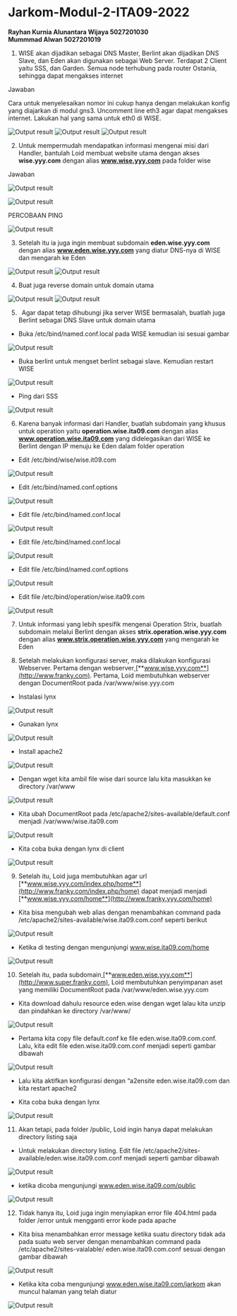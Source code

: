 # Jarkom-Modul-2-ITA09-2022

**Rayhan Kurnia Alunantara Wijaya 5027201030**		
**Mummmad Alwan  5027201019**

1. WISE akan dijadikan sebagai DNS Master, Berlint akan dijadikan DNS Slave, dan Eden akan digunakan sebagai Web Server. Terdapat 2 Client yaitu SSS, dan Garden. Semua node terhubung pada router Ostania, sehingga dapat mengakses internet

Jawaban

Cara untuk menyelesaikan nomor ini cukup hanya dengan melakukan konfig yang diajarkan di modul gns3. Uncomment line eth3 agar dapat mengakses internet. Lakukan hal yang sama untuk eth0 di WISE.

![Output result](img/1a.png)
![Output result](img/1b.png)
![Output result](img/1c.png)

2. Untuk mempermudah mendapatkan informasi mengenai misi dari Handler, bantulah Loid membuat website utama dengan akses **wise.yyy.com** dengan alias **www.wise.yyy.com** pada folder wise

Jawaban

![Output result](img/2a.png)

![Output result](img/2b.png)

PERCOBAAN PING

![Output result](img/2c.png)


3. Setelah itu ia juga ingin membuat subdomain **eden.wise.yyy.com** dengan alias **www.eden.wise.yyy.com** yang diatur DNS-nya di WISE dan mengarah ke Eden 

![Output result](img/3a.png)
![Output result](img/3b.png)

4. Buat juga reverse domain untuk domain utama

![Output result](img/4a.png)
![Output result](img/4b.png)

5. ` `Agar dapat tetap dihubungi jika server WISE bermasalah, buatlah juga Berlint sebagai DNS Slave untuk domain utama

- Buka /etc/bind/named.conf.local pada WISE kemudian isi sesuai gambar

![Output result](img/5a.png)

- Buka berlint untuk mengset berlint sebagai slave. Kemudian restart WISE

![Output result](img/5b.png)

- Ping dari SSS

![Output result](img/5c.png)

6. Karena banyak informasi dari Handler, buatlah subdomain yang khusus untuk operation yaitu **operation.wise.ita09.com** dengan alias **www.operation.wise.ita09.com** yang didelegasikan dari WISE ke Berlint dengan IP menuju ke Eden dalam folder operation
- Edit /etc/bind/wise/wise.it09.com

![Output result](img/6a.png)

- Edit /etc/bind/named.conf.options

![Output result](img/6b.png)

- Edit file /etc/bind/named.conf.local

![Output result](img/6c.png)

- Edit file  /etc/bind/named.conf.local

![Output result](img/6d.png)

- Edit file /etc/bind/named.conf.options

![Output result](img/6e.png)

- Edit file /etc/bind/operation/wise.ita09.com

![Output result](img/6f.png)

7. Untuk informasi yang lebih spesifik mengenai Operation Strix, buatlah subdomain melalui Berlint dengan akses **strix.operation.wise.yyy.com** dengan alias **www.strix.operation.wise.yyy.com** yang mengarah ke Eden


8. Setelah melakukan konfigurasi server, maka dilakukan konfigurasi Webserver. Pertama dengan webserver[ ](http://www.franky.com)[**www.wise.yyy.com**](http://www.franky.com). Pertama, Loid membutuhkan webserver dengan DocumentRoot pada /var/www/wise.yyy.com

- Instalasi lynx

![Output result](img/8a.png)

- Gunakan lynx

![Output result](img/8b.png)

- Install apache2

![Output result](img/8c.png)

- Dengan wget kita ambil file wise dari source lalu kita masukkan ke directory /var/www

![Output result](img/8d.png)

- Kita ubah DocumentRoot pada /etc/apache2/sites-available/default.conf menjadi /var/www/wise.ita09.com

![Output result](img/8e.png)

- Kita coba buka dengan lynx di client

![Output result](img/8f.png)

9. Setelah itu, Loid juga membutuhkan agar url[ ](http://www.franky.com/index.php/home)[**www.wise.yyy.com/index.php/home**](http://www.franky.com/index.php/home) dapat menjadi menjadi[ ](http://www.franky.com/home)[**www.wise.yyy.com/home**](http://www.franky.yyy.com/home)

- Kita bisa mengubah web alias dengan menambahkan command pada /etc/apache2/sites-available/wise.ita09.com.conf seperti berikut

![Output result](img/9a.png)

- Ketika di testing dengan mengunjungi www.wise.ita09.com/home

![Output result](img/9b.png)

10. Setelah itu, pada subdomain[ ](http://www.super.franky.com)[**www.eden.wise.yyy.com**](http://www.super.franky.com), Loid membutuhkan penyimpanan aset yang memiliki DocumentRoot pada /var/www/eden.wise.yyy.com

- Kita download dahulu resource eden.wise dengan wget lalau kita unzip dan pindahkan ke directory /var/www/

![Output result](img/10a.png)

- Pertama kita copy file default.conf ke file eden.wise.ita09.com.conf. Lalu, kita edit file eden.wise.ita09.com.conf menjadi seperti gambar dibawah 

![Output result](img/10b.png)

- Lalu kita aktifkan konfigurasi dengan “a2ensite eden.wise.ita09.com dan kita restart apache2

- Kita coba buka dengan lynx

![Output result](img/10.png)

11. Akan tetapi, pada folder /public, Loid ingin hanya dapat melakukan directory listing saja

- Untuk melakukan directory listing. Edit file /etc/apache2/sites-available/eden.wise.ita09.com.conf menjadi seperti gambar dibawah

![Output result](img/11a.png)

- ketika dicoba mengunjungi www.eden.wise.ita09.com/public

![Output result](img/10d.png)

12. Tidak hanya itu, Loid juga ingin menyiapkan error file 404.html pada folder /error untuk mengganti error kode pada apache

- Kita bisa menambahkan error message ketika suatu directory tidak ada pada suatu web server dengan menambahkan command pada /etc/apache2/sites-vaialable/
eden.wise.ita09.com.conf sesuai dengan gambar dibawah

![Output result](img/12apng.png)

- Ketika kita coba mengunjungi www.eden.wise.ita09.com/jarkom akan muncul halaman yang telah diatur

![Output result](img/12b.png)
